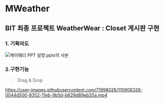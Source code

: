 # MWeather
## BIT 최종 프로젝트 WeatherWear : Closet 게시판 구현



### 1. 기획의도 
![메이웨더 PPT 설명 pptx의 사본](https://user-images.githubusercontent.com/71998026/110907553-eb1b7680-8350-11eb-9057-72a014e7bbf0.png)


### 2.구현기능
> Drag & Drop

https://user-images.githubusercontent.com/71998026/110908326-0044d500-8352-11eb-9b5d-b629d89eb20a.mp4


